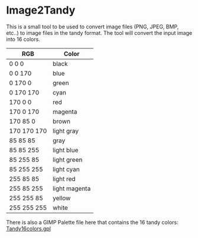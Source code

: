 # Image2Tandy
This is a small tool to be used to convert image files (PNG, JPEG, BMP, etc..) to image files in the tandy format.
The tool will convert the input image into 16 colors.

| RGB | Color |
|------|------|
|0 0 0 |       black|
|0 0 170   |   blue|
|0 170 0  |    green|
|0 170 170  |  cyan|
|170 0 0   |   red|
|170 0 170 |   magenta|
|170 85 0   |  brown|
|170 170 170  |light gray|
|85 85 85  |   gray|
|85 85 255  |  light blue|
|85 255 85  |  light green|
|85 255 255  | light cyan|
|255 85 85   | light red|
|255 85 255  | light magenta|
|255 255 85 |  yellow|
|255 255 255 |  white|

There is also a GIMP Palette file here that contains the 16 tandy colors: [Tandy16colors.gpl](Tandy16colors.gpl)